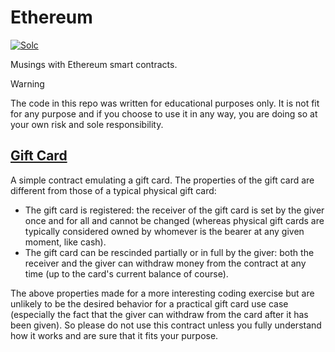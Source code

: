 # Ethereum

[![Solc](https://github.com/thomasleplus/ethereum/workflows/Solc/badge.svg)](https://github.com/thomasleplus/ethereum/actions?query=workflow:"Solc")

Musings with Ethereum smart contracts.

> [!WARNING]
> The code in this repo was written for educational purposes only. It
> is not fit for any purpose and if you choose to use it in any way,
> you are doing so at your own risk and sole responsibility.

## [Gift Card](samples/contracts/GiftCard.sol)

A simple contract emulating a gift card. The properties of the gift
card are different from those of a typical physical gift card:
- The gift card is registered: the receiver of the gift card is set by
  the giver once and for all and cannot be changed (whereas physical
  gift cards are typically considered owned by whomever is the bearer
  at any given moment, like cash).
- The gift card can be rescinded partially or in full by the giver:
  both the receiver and the giver can withdraw money from the contract
  at any time (up to the card's current balance of course).

The above properties made for a more interesting coding exercise but
are unlikely to be the desired behavior for a practical gift card use
case (especially the fact that the giver can withdraw from the card
after it has been given). So please do not use this contract unless
you fully understand how it works and are sure that it fits your
purpose.

